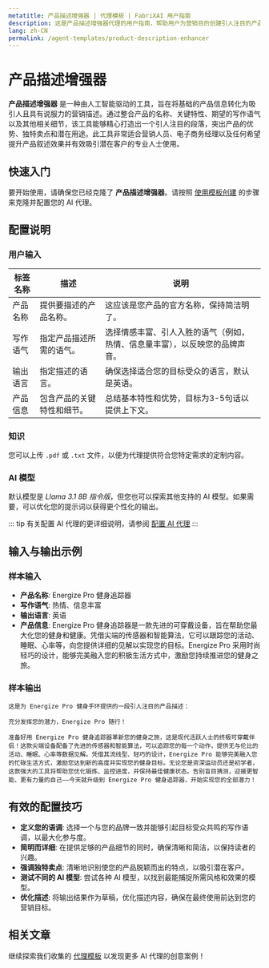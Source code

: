 ```yaml
---
metatitle: 产品描述增强器 | 代理模板 | FabriXAI 用户指南
description: 这是产品描述增强器代理的用户指南，帮助用户为营销目的创建引人注目的产品描述。
lang: zh-CN
permalink: /agent-templates/product-description-enhancer
---
```


# 产品描述增强器

**产品描述增强器** 是一种由人工智能驱动的工具，旨在将基础的产品信息转化为吸引人且具有说服力的营销描述。通过整合产品的名称、关键特性、期望的写作语气以及其他相关细节，该工具能够精心打造出一个引人注目的段落，突出产品的优势、独特卖点和潜在用途。此工具非常适合营销人员、电子商务经理以及任何希望提升产品叙述效果并有效吸引潜在客户的专业人士使用。

## 快速入门

要开始使用，请确保您已经克隆了 **产品描述增强器**。请按照 [使用模板创建](/zh-cn/create-from-templates/) 的步骤来克隆并配置您的 AI 代理。

## 配置说明

### 用户输入

| 标签名称          | 描述                                 | 说明                                                                 |
| ----------------- | ------------------------------------ | -------------------------------------------------------------------- |
| 产品名称          | 提供要描述的产品名称。               | 这应该是您产品的官方名称，保持简洁明了。                             |
| 写作语气          | 指定产品描述所需的语气。             | 选择情感丰富、引人入胜的语气（例如，热情、信息量丰富），以反映您的品牌声音。 |
| 输出语言          | 指定描述的语言。                     | 确保选择适合您的目标受众的语言，默认是英语。                         |
| 产品信息          | 包含产品的关键特性和细节。           | 总结基本特性和优势，目标为3-5句话以提供上下文。                     |

### 知识

您可以上传 `.pdf` 或 `.txt` 文件，以便为代理提供符合您特定需求的定制内容。

### AI 模型

默认模型是 *Llama 3.1 8B 指令版*，但您也可以探索其他支持的 AI 模型。如果需要，可以优化您的提示词以获得更个性化的输出。

::: tip
有关配置 AI 代理的更详细说明，请参阅 [配置 AI 代理](/zh-cn/configure-ai-agent/)
:::

## 输入与输出示例

### 样本输入

- **产品名称**: Energize Pro 健身追踪器
- **写作语气**: 热情、信息丰富
- **输出语言**: 英语
- **产品信息**: Energize Pro 健身追踪器是一款先进的可穿戴设备，旨在帮助您最大化您的健身和健康。凭借尖端的传感器和智能算法，它可以跟踪您的活动、睡眠、心率等，向您提供详细的见解以实现您的目标。Energize Pro 采用时尚轻巧的设计，能够完美融入您的积极生活方式中，激励您持续推进您的健身之旅。

### 样本输出

```
这是为 Energize Pro 健身手环提供的一段引人注目的产品描述：

充分发挥您的潜力，Energize Pro 随行！

准备好用 Energize Pro 健身追踪器革新您的健身之旅，这是现代活跃人士的终极可穿戴伴侣！这款尖端设备配备了先进的传感器和智能算法，可以追踪您的每一个动作，提供无与伦比的活动、睡眠、心率等数据见解。凭借其流线型、轻巧的设计，Energize Pro 能够完美融入您的忙碌生活方式，激励您达到新的高度并实现您的健身目标。无论您是资深运动员还是初学者，这款强大的工具将帮助您优化锻炼、监控进度，并保持最佳健康状态。告别盲目猜测，迎接更智能、更有力量的自己——今天就升级到 Energize Pro 健身追踪器，开始实现您的全部潜力！
```

## 有效的配置技巧

- **定义您的语调**: 选择一个与您的品牌一致并能够引起目标受众共鸣的写作语调，以最大化参与度。
- **简明而详细**: 在提供足够的产品细节的同时，确保清晰和简洁，以保持读者的兴趣。
- **强调独特卖点**: 清晰地识别使您的产品脱颖而出的特点，以吸引潜在客户。
- **测试不同的 AI 模型**: 尝试各种 AI 模型，以找到最能捕捉所需风格和效果的模型。
- **优化描述**: 将输出结果作为草稿，优化描述内容，确保在最终使用前达到您的营销目标。

## 相关文章

继续探索我们收集的 [代理模板](/zh-cn/agent-templates/) 以发现更多 AI 代理的创意案例！